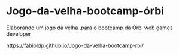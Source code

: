 # Jogo-da-velha-bootcamp-órbi
Elaborando um jogo da velha ,para o bootcamp da Órbi web games developer

https://fabioldp.github.io/Jogo-da-velha-bootcamp-rbi/
